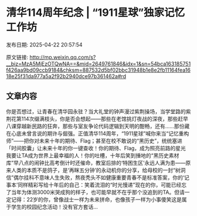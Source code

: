# 清华114周年纪念 | “1911星球”独家记忆工作坊

发布日期: 2025-04-22 20:57:54

原文链接: http://mp.weixin.qq.com/s?__biz=MzA5MjEzOTQwNA==&mid=2649761846&idx=1&sn=54bca163185751f426aa9bd09ccb9184&chksm=887532d5bf02bbc31948b1e8e2fb11164fea1618e25f31da977a5a2f92b2940dce97b361462a#rd

## 文章内容

你是否想过，让青春在清华园永驻？当大礼堂的钟声漫过紫荆操场，当学堂路的紫荆花第114次缀满枝头，你是否会想起——那些在老馆挑灯夜战的深夜，那些赶早八课穿越新民路的狂奔，那些与室友争论代码逻辑到天明的酣畅，还有……那份藏在心底未曾言说的期许与倔强。正值清华114周年，“1911星球”喊你来当“记忆重构师”——把你对未来十年的期待、Flag；甚至在校不敢说的“黑历史”，统统塞进「时间胶囊」让未来十年的你一键查收！你的期待、Flag，成为照亮前路的星光我要让TA成为世界上最幸福的人！你的吐槽，十年后笑到捶地的“黑历史素材库”早八点的闹钟比高考倒计时还催命，教室后排的‘特困生区’永远人满为患——原来人类的本质不是鸽子，是‘再眯五分钟’的永动机你的分享，给母校的一封“树洞信”偶尔挂科不意味人生失败，熬夜秃头不如健康重要青春不是标准答案，你的‘记事本’同样精彩写给十年后的自己：笑着流泪的“时光慢递”现在的你，可能已经忘了当年为体测3000米哭成狗的样子，也可能早就不在乎那个没追到的TA。但请一定记得：22岁的你，曾像战士一样为未来拼命，也像孩子一样为小事傻笑这是属于学生的校园纪念活动！没有官方套话...